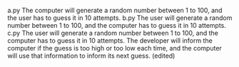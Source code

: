 a.py
The computer will generate a random number between 1 to 100, and the user has to guess it in 10 attempts.
b.py
The user will generate a random number between 1 to 100, and the computer has to guess it in 10 attempts.
c.py
The user will generate a random number between 1 to 100, and the computer has to guess it in 10 attempts. The developer will inform the computer if the guess is too high or too low each time, and the computer will use that information to inform its next guess. (edited) 
